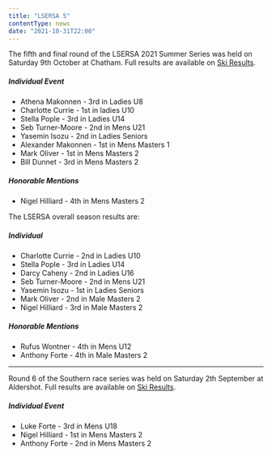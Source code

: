 ```yaml
---
title: "LSERSA 5"
contentType: news
date: "2021-10-31T22:00"
---
```


The fifth and final round of the LSERSA 2021 Summer Series was held on Saturday 9th October at
Chatham. Full results are available on [Ski Results](https://skiresults.co.uk/events/1164).

##### Individual Event
* Athena Makonnen - 3rd in Ladies U8
* Charlotte Currie - 1st in ladies U10
* Stella Pople - 3rd in Ladies U14
* Seb Turner-Moore - 2nd in Mens U21
* Yasemin Isozu - 2nd in Ladies Seniors
* Alexander Makonnen - 1st in Mens Masters 1
* Mark Oliver - 1st in Mens Masters 2
* Bill Dunnet - 3rd in Mens Masters 2

##### Honorable Mentions
* Nigel Hilliard - 4th in Mens Masters 2

The LSERSA overall season results are:

##### Individual
* Charlotte Currie - 2nd in Ladies U10
* Stella Pople - 3rd in Ladies U14
* Darcy Caheny - 2nd in Ladies U16
* Seb Turner-Moore - 2nd in Mens U21
* Yasemin Isozu - 1st in Ladies Seniors
* Mark Oliver - 2nd in Male Masters 2
* Nigel Hilliard - 3rd in Male Masters 2

##### Honorable Mentions
* Rufus Wontner - 4th in Mens U12
* Anthony Forte - 4th in Male Masters 2

---

Round 6 of the Southern race series was held on Saturday 2th September at Aldershot. Full results are
available on [Ski Results](https://skiresults.co.uk/events/1133).

##### Individual Event
* Luke Forte - 3rd in Mens U18
* Nigel Hilliard - 1st in Mens Masters 2
* Anthony Forte - 2nd in Mens Masters 2
